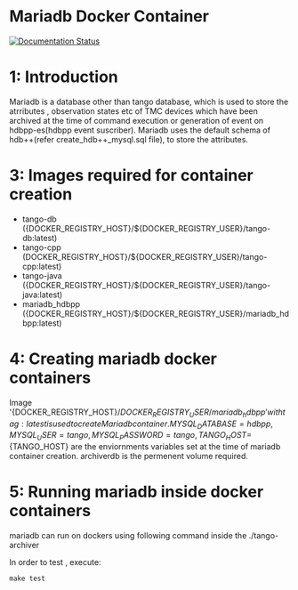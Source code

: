 # Mariadb Docker Container

[![Documentation Status](https://readthedocs.org/projects/ska-docker/badge/?version=latest)](https://developer.skatelescope.org/projects/ska-docker/en/latest/?badge=latest)

# 1: Introduction
 Mariadb is a database other than tango database, which is used to store the atrributes , observation states etc of TMC 
 devices which have been archived at the time of command execution or generation of event on hdbpp-es(hdbpp event 
 suscriber). Mariadb uses the default schema of hdb++(refer create_hdb++_mysql.sql file), to store the attributes. 

# 3: Images required for container creation
* tango-db ({DOCKER_REGISTRY_HOST}/${DOCKER_REGISTRY_USER}/tango-db:latest)
* tango-cpp (DOCKER_REGISTRY_HOST}/${DOCKER_REGISTRY_USER}/tango-cpp:latest)
* tango-java ({DOCKER_REGISTRY_HOST}/${DOCKER_REGISTRY_USER}/tango-java:latest)
* mariadb_hdbpp ({DOCKER_REGISTRY_HOST}/${DOCKER_REGISTRY_USER}/mariadb_hdbpp:latest)

# 4: Creating mariadb docker containers
 Image '{DOCKER_REGISTRY_HOST}/${DOCKER_REGISTRY_USER}/mariadb_hdbpp' with tag:latest  is used to create Mariadb 
 container. MYSQL_DATABASE=hdbpp,  MYSQL_USER=tango,  MYSQL_PASSWORD=tango, TANGO_HOST=${TANGO_HOST} are the enviornments
 variables set at the time of mariadb container creation. archiverdb is the permenent volume required.

# 5: Running mariadb inside docker containers

mariadb can run on dockers using following command inside the ./tango-archiver

In order to test , execute:

`make test`
